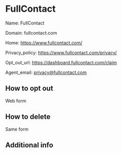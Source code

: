 # FullContact 

Name: FullContact

Domain: fullcontact.com

Home: https://www.fullcontact.com/

Privacy_policy: https://www.fullcontact.com/privacy/

Opt_out_url: https://dashboard.fullcontact.com/claim

Agent_email: privacy@fullcontact.com


## How to opt out

Web form


## How to delete

Same form


## Additional info


